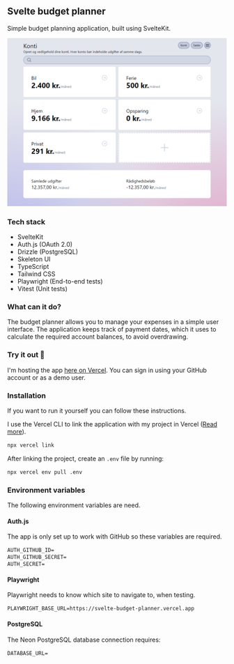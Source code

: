 ## Svelte budget planner

Simple budget planning application, built using SvelteKit.

<img src="screenshot_01.png" alt="Screenshot of the accounts page">

### Tech stack

- SvelteKit
- Auth.js (OAuth 2.0)
- Drizzle (PostgreSQL)
- Skeleton UI
- TypeScript
- Tailwind CSS
- Playwright (End-to-end tests)
- Vitest (Unit tests)

### What can it do?

The budget planner allows you to manage your expenses in a simple user interface. The application keeps track of payment
dates, which it uses to calculate the required account balances, to avoid overdrawing.

### Try it out 🚀

I'm hosting the app [here on Vercel](https://svelte-budget-planner.vercel.app/). You can sign in using your GitHub
account or as a demo user.

### Installation

If you want to run it yourself you can follow these instructions.

I use the Vercel CLI to link the application with my project in Vercel ([Read more](https://vercel.com/docs/cli)).

```bash
npx vercel link
```

After linking the project, create an `.env` file by running:

```bash
npx vercel env pull .env
```

### Environment variables

The following environment variables are need.

#### Auth.js

The app is only set up to work with GitHub so these variables are required.

```
AUTH_GITHUB_ID=
AUTH_GITHUB_SECRET=
AUTH_SECRET=
```

#### Playwright

Playwright needs to know which site to navigate to, when testing.

```
PLAYWRIGHT_BASE_URL=https://svelte-budget-planner.vercel.app
```

#### PostgreSQL

The Neon PostgreSQL database connection requires:

```
DATABASE_URL=
```
